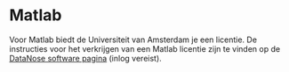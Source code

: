 # Matlab

Voor Matlab biedt de Universiteit van Amsterdam je een licentie. De instructies voor het verkrijgen van een Matlab licentie zijn te vinden op de [DataNose software pagina](https://datanose.nl/#byod) (inlog vereist).
